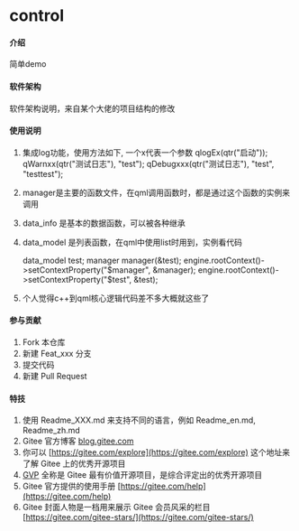 # control

#### 介绍
简单demo
#### 软件架构
软件架构说明，来自某个大佬的项目结构的修改




#### 使用说明

1.  集成log功能，使用方法如下, 一个x代表一个参数
    qlogEx(qtr("启动"));
    qWarnxx(qtr("测试日志"), "test");
    qDebugxxx(qtr("测试日志"), "test", "testtest");

2.  manager是主要的函数文件，在qml调用函数时，都是通过这个函数的实例来调用


3.  data_info 是基本的数据函数，可以被各种继承

4.  data_model 是列表函数，在qml中使用list时用到，实例看代码

    data_model test;
    manager manager(&test);
    engine.rootContext()->setContextProperty("$manager", &manager);
    engine.rootContext()->setContextProperty("$test", &test);


5. 个人觉得c++到qml核心逻辑代码差不多大概就这些了
#### 参与贡献

1.  Fork 本仓库
2.  新建 Feat_xxx 分支
3.  提交代码
4.  新建 Pull Request


#### 特技

1.  使用 Readme\_XXX.md 来支持不同的语言，例如 Readme\_en.md, Readme\_zh.md
2.  Gitee 官方博客 [blog.gitee.com](https://blog.gitee.com)
3.  你可以 [https://gitee.com/explore](https://gitee.com/explore) 这个地址来了解 Gitee 上的优秀开源项目
4.  [GVP](https://gitee.com/gvp) 全称是 Gitee 最有价值开源项目，是综合评定出的优秀开源项目
5.  Gitee 官方提供的使用手册 [https://gitee.com/help](https://gitee.com/help)
6.  Gitee 封面人物是一档用来展示 Gitee 会员风采的栏目 [https://gitee.com/gitee-stars/](https://gitee.com/gitee-stars/)
